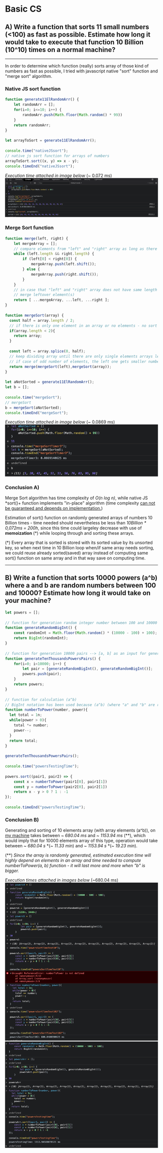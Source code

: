 # Basic CS

## A) Write a function that sorts 11 small numbers (<100) as fast as possible. Estimate how long it would take to execute that function 10 Billion (10^10) times on a normal machine?

---

In order to determine which function (really) sorts array of those kind of numbers as fast as possible, I tried with javascript native "sort" function and "merge sort" algorithm.

### Native JS **sort** function

```js
function generate11ElRandomArr() {
	let randomArr = [];
	for(i=0; i<=10; i++) {
		randomArr.push(Math.floor(Math.random() * 99))
	}
	return randomArr;
}

let arrayToSort = generate11ElRandomArr();

console.time("nativeJSsort");
// native js sort function for arrays of numbers
arrayToSort.sort((x, y) => x - y);
console.timeEnd("nativeJSsort");
```
*Execution time attached in image below* (~ 0.072 ms)
<img src="images/nativeJsSort.png">

### Merge Sort function

```js
function merge(left, right) {
    let mergeArray = [];
    // compare elements from "left" and "right" array as long as there are any left
    while (left.length && right.length) {
        if (left[0] < right[0]) {
            mergeArray.push(left.shift());  
        } else {
            mergeArray.push(right.shift()); 
        }
    }
    // in case that "left" and "right" array does not have same length
    // merge leftover element(s)
    return [ ...mergeArray, ...left, ...right ];
}

function mergeSort(array) {
  const half = array.length / 2;
  // if there is only one element in an array or no elements - no sort needed
  if(array.length < 2){
    return array; 
  }
  
  const left = array.splice(0, half);
  // keep dividing array until there are only single elements arrays left
  // if case of odd number of elements, the left one gets smaller number of elements
  return merge(mergeSort(left),mergeSort(array));
}

let aNotSorted = generate11ElRandomArr();
let b = [];

console.time("mergeSort");
// mergeSort
b = mergeSort(aNotSorted);
console.timeEnd("mergeSort");
```
*Execution time attached in image below* (~ 0.0869 ms)
<img src="images/mergeSort.png">

### Conclusion A)
Merge Sort algorithm has time complexity of *O(n log n)*, while native JS *sort()+ function implements "in-place" algorithm (time complexity <a href="https://developer.mozilla.org/en-US/docs/Web/JavaScript/Reference/Global_Objects/Array/sort" target="_blank">can not be guaranteed and depends on implementation.</a>)

Estimation of sort() function on randomly generated arrays of numbers 10 Billion times - time needed should nevertheless be less than *10Billion * 0,072ms = 200h*, since this time could largeley decrease with use of **memoization** (*) while looping through and sorting these arrays.

(*) Every array that is sorted is stored with its sorted value by its unsorted key, so when next time in 10 Billion loop when/if same array needs sorting, we could reuse already sorted(saved) array instead of computing same sort() function on same array and in that way save on computing time.

---

## B) Write a function that sorts 10000 powers (a^b) where a and b are random numbers between 100 and 10000? Estimate how long it would take on your machine?

```js
let powers = [];

// function for generation random integer number between 100 and 10000
function generateRandomBigInt() {
	const randomInt = Math.floor(Math.random() * (10000 - 100) + 100);
	return BigInt(randomInt);
}

// function for generation 10000 pairs --> [a, b] as an input for generation (a^b) --> as future element of a "powers" array that needs to be sorted
function generateTenThousandsPowersPairs() {
    for(i=0; i<10000; i++) {
        let pair = [generateRandomBigInt(), generateRandomBigInt()];
        powers.push(pair);
    }
    return powers;	
}

// function for calculation (a^b)
// BigInt notation has been used because (a^b) (where "a" and "b" are random numbers between 100 and 10000) possibly results in a number that exceeds maximum safe integer value span *(-(2^53 - 1) and 2^53 - 1)*
function numberToPower(number, power){
  let total = 1n;
  while(power > 0){
    total *= number;
    power--;
  }
  return total;
}

generateTenThousandsPowersPairs();

console.time("powersTestingTime");

powers.sort((pair1, pair2) => {
	const x = numberToPower(pair1[0], pair1[1])
	const y = numberToPower(pair2[0], pair2[1])
	return x - y > 0 ? 1 : -1
});

console.timeEnd("powersTestingTime");
```
### Conclusion B)

Generating and sorting of 10 elements array (with array elements (a^b)), on <a href="https://support.apple.com/kb/sp715?locale=en_US" target="_blank">my machine</a> takes between ~ *680.04 ms* and ~ *1153.94 ms* (**), which would imply that for 10000 elements array of this type, operation would take between ~ *680.04 s* *(~ *11.33 min*) and ~ *1153.94 s* *(~ *19.23 min*).

(**) *Since the array is randomly generated, estimated execution time will highly depend on elements in an array and time needed to compute numberToPower(a, b) function - it will last more and more when "b" is bigger.*

*Execution times attached in images below* (~680.04 ms)
<img src="images/powersSorting.png"><br>
<img src="images/powersSorting2.png">
